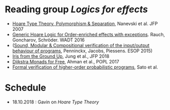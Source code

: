 # Reading group _Logics for effects_

* [Hoare Type Theory, Polymorphism & Separation](https://software.imdea.org/~aleks/htt/jfpsep07.pdf), Nanevski et al. JFP 2007
* [Generic Hoare Logic for Order-enriched effects with exceptions](https://www8.cs.fau.de/_media/research:papers:hoare-exceptions.pdf). Rauch, Goncharov, Schröder. WADT 2016
* ([Sound, Modular & Compositional verification of the input/output behaviour of programs](https://www.willemp.be/cw/input-output-verification/), Penninckx, Jacobs, Piessens. ESOP 2015)
* [Iris from the Ground Up](https://people.mpi-sws.org/~dreyer/papers/iris-ground-up/paper.pdf), Jung et al., JFP 2018
* [Dijkstra Monads for Free](https://www.fstar-lang.org/papers/dm4free/), Ahman et al., POPL 2017
* [Formal verification of higher-order probabilistic programs](https://arxiv.org/abs/1807.06091), Sato et al.

# Schedule
* 18.10.2018 : Gavin on _Hoare Type Theory_

